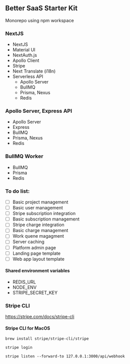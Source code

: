 ## Better SaaS Starter Kit

Monorepo using npm workspace

### NextJS
- NextJS
- Material UI
- NextAuth.js
- Apollo Client
- Stripe
- Next Translate (i18n)
- Serverless API
  - Apollo Server
  - BullMQ
  - Prisma, Nexus
  - Redis

### Apollo Server, Express API
- Apollo Server
- Express
- BullMQ
- Prisma, Nexus
- Redis

### BullMQ Worker
- BullMQ
- Prisma
- Redis

### To do list:
 - [ ] Basic project management
 - [ ] Basic user management
 - [ ] Stripe subscription integration
 - [ ] Basic subscription management
 - [ ] Stripe charge integration
 - [ ] Basic charge management
 - [ ] Work quene magagment
 - [ ] Server caching
 - [ ] Platform admin page
 - [ ] Landing page template
 - [ ] Web app layout template

#### Shared environment variables
- REDIS_URL
- NODE_ENV
- STRIPE_SECRET_KEY

### Stripe CLI
https://stripe.com/docs/stripe-cli

#### Stripe CLI for MacOS

```brew install stripe/stripe-cli/stripe```

```stripe login```

```stripe listen --forward-to 127.0.0.1:3000/api/webhook```